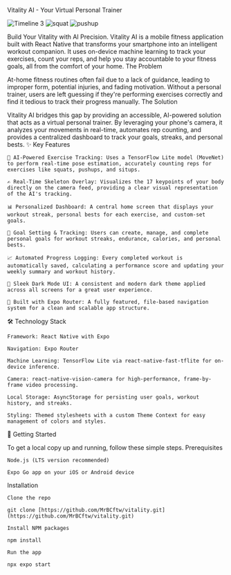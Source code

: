 Vitality AI - Your Virtual Personal Trainer

![Timeline 3](https://github.com/user-attachments/assets/9bfcf37b-b986-4a45-ba9a-63e200249050)
![squat](https://github.com/user-attachments/assets/93784f7d-bdf9-40fc-bfa5-a77ffda282c1)
![pushup](https://github.com/user-attachments/assets/03994026-0418-4300-a1d9-081376722c39)


Build Your Vitality with AI Precision. Vitality AI is a mobile fitness application built with React Native that transforms your smartphone into an intelligent workout companion. It uses on-device machine learning to track your exercises, count your reps, and help you stay accountable to your fitness goals, all from the comfort of your home.
The Problem

At-home fitness routines often fail due to a lack of guidance, leading to improper form, potential injuries, and fading motivation. Without a personal trainer, users are left guessing if they're performing exercises correctly and find it tedious to track their progress manually.
The Solution

Vitality AI bridges this gap by providing an accessible, AI-powered solution that acts as a virtual personal trainer. By leveraging your phone's camera, it analyzes your movements in real-time, automates rep counting, and provides a centralized dashboard to track your goals, streaks, and personal bests.
✨ Key Features

    🤖 AI-Powered Exercise Tracking: Uses a TensorFlow Lite model (MoveNet) to perform real-time pose estimation, accurately counting reps for exercises like squats, pushups, and situps.

    ✍️ Real-Time Skeleton Overlay: Visualizes the 17 keypoints of your body directly on the camera feed, providing a clear visual representation of the AI's tracking.

    📊 Personalized Dashboard: A central home screen that displays your workout streak, personal bests for each exercise, and custom-set goals.

    🎯 Goal Setting & Tracking: Users can create, manage, and complete personal goals for workout streaks, endurance, calories, and personal bests.

    📈 Automated Progress Logging: Every completed workout is automatically saved, calculating a performance score and updating your weekly summary and workout history.

    🌙 Sleek Dark Mode UI: A consistent and modern dark theme applied across all screens for a great user experience.

    🚀 Built with Expo Router: A fully featured, file-based navigation system for a clean and scalable app structure.

🛠️ Technology Stack

    Framework: React Native with Expo

    Navigation: Expo Router

    Machine Learning: TensorFlow Lite via react-native-fast-tflite for on-device inference.

    Camera: react-native-vision-camera for high-performance, frame-by-frame video processing.

    Local Storage: AsyncStorage for persisting user goals, workout history, and streaks.

    Styling: Themed stylesheets with a custom Theme Context for easy management of colors and styles.

🚀 Getting Started

To get a local copy up and running, follow these simple steps.
Prerequisites

    Node.js (LTS version recommended)

    Expo Go app on your iOS or Android device

Installation

    Clone the repo

    git clone [https://github.com/MrBCftw/vitality.git](https://github.com/MrBCftw/vitality.git)

    Install NPM packages

    npm install

    Run the app

    npx expo start

